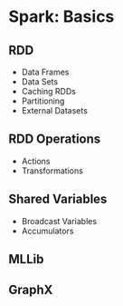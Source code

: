 # Spark: Basics

## RDD
- Data Frames
- Data Sets
- Caching RDDs
- Partitioning
- External Datasets

## RDD Operations 
- Actions
- Transformations

## Shared Variables
- Broadcast Variables
- Accumulators

## MLLib 

## GraphX
